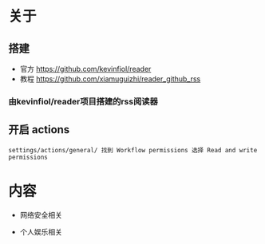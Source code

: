 # 关于
## 搭建

- 官方 https://github.com/kevinfiol/reader
- 教程 https://github.com/xiamuguizhi/reader_github_rss

### 由kevinfiol/reader项目搭建的rss阅读器
## 开启 actions
```
settings/actions/general/ 找到 Workflow permissions 选择 Read and write permissions
```
# 内容
- 网络安全相关

- 个人娱乐相关
